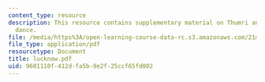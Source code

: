 ```yaml
---
content_type: resource
description: This resource contains supplementary material on Thumri and classical
  dance.
file: /media/https%3A/open-learning-course-data-rc.s3.amazonaws.com/21m-291-music-of-india-spring-2007/9601110f412dfa5b9e2f25ccf65fd002_lucknow.pdf
file_type: application/pdf
resourcetype: Document
title: lucknow.pdf
uid: 9601110f-412d-fa5b-9e2f-25ccf65fd002
---
```

